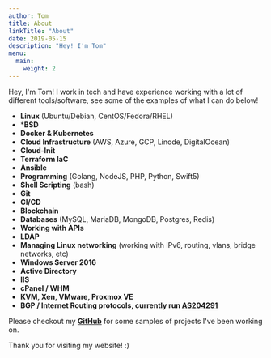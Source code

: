 ```yaml
---
author: Tom
title: About
linkTitle: "About"
date: 2019-05-15
description: "Hey! I'm Tom"
menu:
  main:
    weight: 2
---
```


Hey, I'm Tom! I work in tech and have experience working with a lot of different tools/software, see some of the examples of what I can do below!

- **Linux** (Ubuntu/Debian, CentOS/Fedora/RHEL)
- ***BSD**
- **Docker & Kubernetes**
- **Cloud Infrastructure** (AWS, Azure, GCP, Linode, DigitalOcean)
- **Cloud-Init**
- **Terraform IaC**
- **Ansible**
- **Programming** (Golang, NodeJS, PHP, Python, Swift5)
- **Shell Scripting** (bash)
- **Git**
- **CI/CD**
- **Blockchain**
- **Databases** (MySQL, MariaDB, MongoDB, Postgres, Redis)
- **Working with APIs**
- **LDAP**
- **Managing Linux networking** (working with IPv6, routing, vlans, bridge networks, etc)
- **Windows Server 2016**
- **Active Directory**
- **IIS**
- **cPanel / WHM**
- **KVM, Xen, VMware, Proxmox VE**
- **BGP / Internet Routing protocols, currently run [AS204291](https://bgp.tools/as/204291)**

Please checkout my [**GitHub**](https://github.com/tmclo) for some samples of projects I've been working 
on.

Thank you for visiting my website! :)
